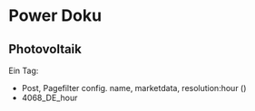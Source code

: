 # Power Doku

## Photovoltaik
Ein Tag: 
- Post, Pagefilter config. name, marketdata, resolution:hour ()
- 4068_DE_hour